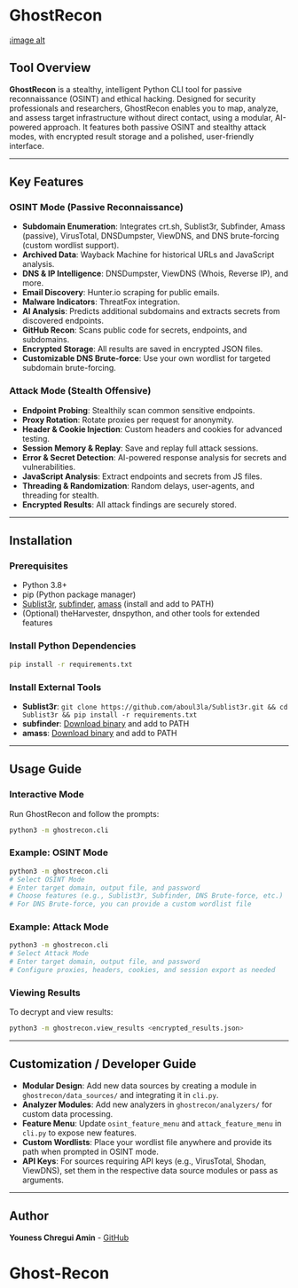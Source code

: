 # GhostRecon
¡[image alt](https://github.com/youness-chregui-amin/Ghost-Recon/blob/main/images-readme/image-readme.jpg?raw=true)
## Tool Overview

**GhostRecon** is a stealthy, intelligent Python CLI tool for passive reconnaissance (OSINT) and ethical hacking. Designed for security professionals and researchers, GhostRecon enables you to map, analyze, and assess target infrastructure without direct contact, using a modular, AI-powered approach. It features both passive OSINT and stealthy attack modes, with encrypted result storage and a polished, user-friendly interface.

---

## Key Features

### OSINT Mode (Passive Reconnaissance)
- **Subdomain Enumeration**: Integrates crt.sh, Sublist3r, Subfinder, Amass (passive), VirusTotal, DNSDumpster, ViewDNS, and DNS brute-forcing (custom wordlist support).
- **Archived Data**: Wayback Machine for historical URLs and JavaScript analysis.
- **DNS & IP Intelligence**: DNSDumpster, ViewDNS (Whois, Reverse IP), and more.
- **Email Discovery**: Hunter.io scraping for public emails.
- **Malware Indicators**: ThreatFox integration.
- **AI Analysis**: Predicts additional subdomains and extracts secrets from discovered endpoints.
- **GitHub Recon**: Scans public code for secrets, endpoints, and subdomains.
- **Encrypted Storage**: All results are saved in encrypted JSON files.
- **Customizable DNS Brute-force**: Use your own wordlist for targeted subdomain brute-forcing.

### Attack Mode (Stealth Offensive)
- **Endpoint Probing**: Stealthily scan common sensitive endpoints.
- **Proxy Rotation**: Rotate proxies per request for anonymity.
- **Header & Cookie Injection**: Custom headers and cookies for advanced testing.
- **Session Memory & Replay**: Save and replay full attack sessions.
- **Error & Secret Detection**: AI-powered response analysis for secrets and vulnerabilities.
- **JavaScript Analysis**: Extract endpoints and secrets from JS files.
- **Threading & Randomization**: Random delays, user-agents, and threading for stealth.
- **Encrypted Results**: All attack findings are securely stored.

---

## Installation

### Prerequisites
- Python 3.8+
- pip (Python package manager)
- [Sublist3r](https://github.com/aboul3la/Sublist3r), [subfinder](https://github.com/projectdiscovery/subfinder), [amass](https://github.com/owasp-amass/amass) (install and add to PATH)
- (Optional) theHarvester, dnspython, and other tools for extended features

### Install Python Dependencies
```bash
pip install -r requirements.txt
```

### Install External Tools
- **Sublist3r**: `git clone https://github.com/aboul3la/Sublist3r.git && cd Sublist3r && pip install -r requirements.txt`
- **subfinder**: [Download binary](https://github.com/projectdiscovery/subfinder/releases) and add to PATH
- **amass**: [Download binary](https://github.com/owasp-amass/amass/releases) and add to PATH

---

## Usage Guide

### Interactive Mode
Run GhostRecon and follow the prompts:
```bash
python3 -m ghostrecon.cli
```

### Example: OSINT Mode
```bash
python3 -m ghostrecon.cli
# Select OSINT Mode
# Enter target domain, output file, and password
# Choose features (e.g., Sublist3r, Subfinder, DNS Brute-force, etc.)
# For DNS Brute-force, you can provide a custom wordlist file
```

### Example: Attack Mode
```bash
python3 -m ghostrecon.cli
# Select Attack Mode
# Enter target domain, output file, and password
# Configure proxies, headers, cookies, and session export as needed
```

### Viewing Results
To decrypt and view results:
```bash
python3 -m ghostrecon.view_results <encrypted_results.json>
```

---

## Customization / Developer Guide

- **Modular Design**: Add new data sources by creating a module in `ghostrecon/data_sources/` and integrating it in `cli.py`.
- **Analyzer Modules**: Add new analyzers in `ghostrecon/analyzers/` for custom data processing.
- **Feature Menu**: Update `osint_feature_menu` and `attack_feature_menu` in `cli.py` to expose new features.
- **Custom Wordlists**: Place your wordlist file anywhere and provide its path when prompted in OSINT mode.
- **API Keys**: For sources requiring API keys (e.g., VirusTotal, Shodan, ViewDNS), set them in the respective data source modules or pass as arguments.

---

## Author

**Youness Chregui Amin** - [GitHub](https://github.com/youness-chregui-amin)

# Ghost-Recon
